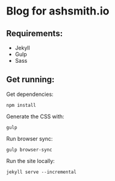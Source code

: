 # Blog for ashsmith.io

## Requirements:

- Jekyll
- Gulp
- Sass

## Get running:

Get dependencies:

    npm install

Generate the CSS with:

    gulp

Run browser sync:

    gulp browser-sync

Run the site locally:

    jekyll serve --incremental
